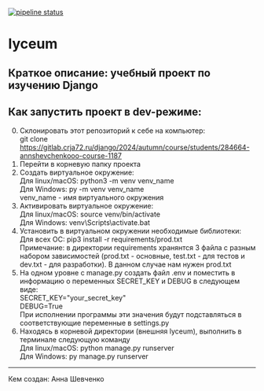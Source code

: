 [![pipeline status](https://gitlab.crja72.ru/django/2024/autumn/course/students/284664-annshevchenkooo-course-1187/badges/main/pipeline.svg)](https://gitlab.crja72.ru/django/2024/autumn/course/students/284664-annshevchenkooo-course-1187/-/commits/main)
# lyceum  
Краткое описание: учебный проект по изучению Django  
---
## Как запустить проект в dev-режиме:  
0. Склонировать этот репозиторий к себе на компьютер:  
git clone https://gitlab.crja72.ru/django/2024/autumn/course/students/284664-annshevchenkooo-course-1187  
1. Перейти в корневую папку проекта  
2. Создать виртуальное окружение:  
Для linux/macOS: python3 -m venv venv_name  
Для Windows: py -m venv venv_name  
venv_name - имя виртуального окружения  
3. Активировать виртуальное окружение:  
Для linux/macOS: source venv/bin/activate  
Для Windows: venv\Scripts\activate.bat  
4. Установить в виртуальном окружении необходимые библиотеки:  
Для всех ОС: pip3 install -r requirements/prod.txt  
Примечание: в директории requirements хранянтся 3 файла с разным набором зависимостей (prod.txt - основные, test.txt - для тестов и dev.txt - для разработки). В данном случае нам нужен prod.txt   
5. На одном уровне с manage.py создать файл .env и поместить в информацию о переменных SECRET_KEY и DEBUG в следующем виде:  
SECRET_KEY="your_secret_key"  
DEBUG=True  
При исполнении программы эти значения будут подставляться в соответствующие переменные в settings.py  
6. Находясь в корневой директории (внешняя lyceum), выполнить в терминале следующую команду  
Для linux/macOS: python manage.py runserver  
Для Windows: py manage.py runserver  
---
Кем создан: Анна Шевченко 

